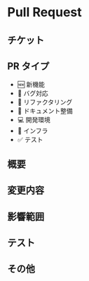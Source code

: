 # Pull Request

<!-- Pull Requestのタイトル -->

## チケット

<!-- チケットがあればリンク貼る -->

## PR タイプ

<!-- Pull Requestの種類を選択 -->
<!-- 必要なものだけ残す -->

- 🆕 新機能
- 🐛 バグ対応
- 🧹 リファクタリング
- 📖 ドキュメント整備
- 💻 開発環境
- 🚄 インフラ
- ✅ テスト

## 概要

<!-- Pull Request 概要・背景など -->

## 変更内容

<!-- 変更点 -->

## 影響範囲

<!-- 影響範囲 -->

## テスト

<!-- テスト手順 -->
<!-- テスト結果 -->

## その他

<!-- レビュワーへの注意点・相談内容・懸念点 -->
